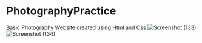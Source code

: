 # PhotographyPractice
Basic Photography Website created using Html and Css
![Screenshot (133)](https://user-images.githubusercontent.com/74110233/224235742-b0b6bfeb-d8fc-40d6-b4dd-2232173d7fe4.png)
![Screenshot (134)](https://user-images.githubusercontent.com/74110233/224235751-3b84f2ce-a888-4f2d-9bca-e37b5b7b8f68.png)
